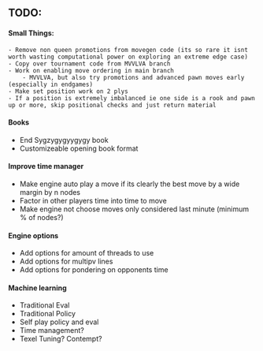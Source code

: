 ## TODO:

#### Small Things:
    - Remove non queen promotions from movegen code (its so rare it isnt worth wasting computational power on exploring an extreme edge case)
    - Copy over tournament code from MVVLVA branch
    - Work on enabling move ordering in main branch
        - MVVLVA, but also try promotions and advanced pawn moves early (especially in endgames)
    - Make set position work on 2 plys
    - If a position is extremely imbalanced ie one side is a rook and pawn up or more, skip positional checks and just return material

#### Books
 - End Sygzygygyygygy book
 - Customizeable opening book format

#### Improve time manager
 - Make engine auto play a move if its clearly the best move by a wide margin by n nodes
 - Factor in other players time into time to move
 - Make engine not choose moves only considered last minute (minimum % of nodes?)

#### Engine options
 - Add options for amount of threads to use
 - Add options for multipv lines
 - Add options for pondering on opponents time

#### Machine learning
 - Traditional Eval
 - Traditional Policy
 - Self play policy and eval
 - Time management?
 - Texel Tuning? Contempt?